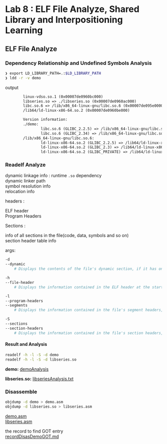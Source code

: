 # Lab 8 : ELF File Analyze, Shared Library and Interpositioning Learning

## ELF File Analyze

### Dependency Relationship and Undefined Symbols Analysis

```bash
❯ export LD_LIBRARY_PATH=.:$LD_LIBRARY_PATH
❯ ldd -r -v demo
```

output

```txt
        linux-vdso.so.1 (0x00007de0960bc000)
        libseries.so => ./libseries.so (0x00007de0960ac000)
        libc.so.6 => /lib/x86_64-linux-gnu/libc.so.6 (0x00007de095e00000)
        /lib64/ld-linux-x86-64.so.2 (0x00007de0960be000)

        Version information:
        ./demo:
                libc.so.6 (GLIBC_2.2.5) => /lib/x86_64-linux-gnu/libc.so.6
                libc.so.6 (GLIBC_2.34) => /lib/x86_64-linux-gnu/libc.so.6
        /lib/x86_64-linux-gnu/libc.so.6:
                ld-linux-x86-64.so.2 (GLIBC_2.2.5) => /lib64/ld-linux-x86-64.so.2
                ld-linux-x86-64.so.2 (GLIBC_2.3) => /lib64/ld-linux-x86-64.so.2
                ld-linux-x86-64.so.2 (GLIBC_PRIVATE) => /lib64/ld-linux-x86-64.so.2
```

### Readelf Analyze

dynamic linkage info :
runtime `.so` dependency  
dynamic linker path  
symbol resolution info  
relocation info  

headers :  

ELF header  
Program Headers  

Sections :  

info of all sections in the file(code, data, symbols and so on)  
section header table info  

args:  

```bash
-d
--dynamic
    # Displays the contents of the file's dynamic section, if it has one.

-h
--file-header
    # Displays the information contained in the ELF header at the start of the file.

-l
--program-headers
--segments
    # Displays the information contained in the file's segment headers, if it has any.

-S
--sections
--section-headers
    # Displays the information contained in the file's section headers, if it has any.
```

#### Result and Analysis

```bash
readelf -h -l -S -d demo
readelf -h -l -S -d libseries.so
```

**demo:** [demoAnalysis](demoAnalysis.txt)  

**libseries\.so:** [libseriesAnalysis.txt](libseriesAnalysis.txt)  

### Disassemble

```bash
objdump -d demo > demo.asm
objdump -d libseries.so > libseries.asm
```

[demo.asm](demo.asm)  
[libseries.asm](libseries.asm)  

the record to find GOT entry  
[recordDisasDemoGOT.md](recordDisasDemoGOT.md)  
